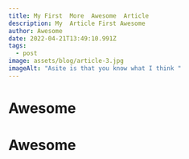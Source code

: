 ```yaml
---
title: My First  More  Awesome  Article
description: My  Article First Awesome
author: Awesome
date: 2022-04-21T13:49:10.991Z
tags:
  - post
image: assets/blog/article-3.jpg
imageAlt: "Asite is that you know what I think "
---
```



# Awesome

# Awesome